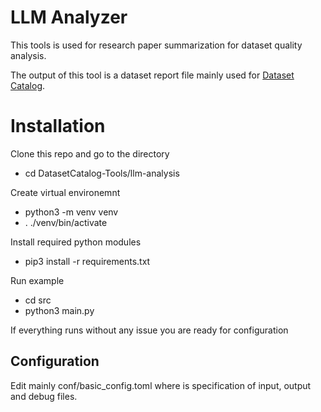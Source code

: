 # LLM Analyzer
This tools is used for research paper summarization for dataset quality analysis. 

The output of this tool is a dataset report file mainly used for [Dataset Catalog](https://dataset-catalog.liberouter.org/).

# Installation 
Clone this repo and go to the directory
* cd DatasetCatalog-Tools/llm-analysis

Create virtual environemnt
* python3 -m venv venv
* . ./venv/bin/activate 

Install required python modules
* pip3 install -r requirements.txt

Run example
* cd src
* python3 main.py

If everything runs without any issue you are ready for configuration 

## Configuration
Edit mainly conf/basic_config.toml where is specification of input, output and debug files.
